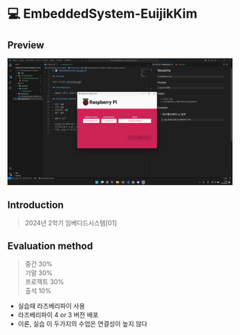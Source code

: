 # 💻 EmbeddedSystem-EuijikKim

## Preview

![Preview](./Preview.png)

## Introduction

> 2024년 2학기 임베디드시스템[01]

## Evaluation method

> 중간 30%  
> 기말 30%  
> 프로젝트 30%  
> 출석 10%  

- 실습때 라즈베리파이 사용  
- 라즈베리파이 4 or 3 버전 배포  
- 이론, 실습 이 두가지의 수업은 연결성이 높지 않다  

